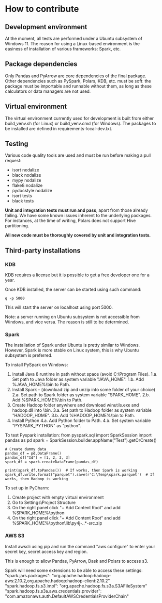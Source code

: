 # How to contribute

## Development environment

At the moment, all tests are performed under a Ubuntu subsystem of Windows 11. The reason for using a Linux-based environment is the easiness of installation of various frameworks: Spark, etc.

## Package dependencies

Only Pandas and PyArrow are core dependencies of the final package. Other dependencies such as PySpark, Polars, KDB, etc. must be soft: the package must be importable and runnable without them, as long as these calculators or data managers are not used.

## Virtual environment

The virtual environment currently used for development is built from either build_venv.sh (for Linux) or build_venv.cmd (for Windows).
The packages to be installed are defined in requirements-local-dev.txt.

## Testing

Various code quality tools are used and must be run before making a pull request:
- isort nodalize
- black nodalize
- mypy nodalize
- flake8 nodalize
- pydocstyle nodalize
- isort tests
- black tests

__Unit and integration tests must run and pass__, apart from those already failing. We have some known issues inherent to the underlying packages. For instances, at the time of writing, Polars does not support Hive partitioning.

__All new code must be thoroughly covered by unit and integration tests.__


## Third-party installations

### KDB
KDB requires a license but it is possible to get a free developer one for a year.

Once KDB installed, the server can be started using such command:
```
q -p 5000
```

This will start the server on localhost using port 5000.

Note: a server running on Ubuntu subsystem is not accessible from Windows, and vice versa. The reason is still to be determined.

### Spark

The installation of Spark under Ubuntu is pretty similar to Windows. However, Spark is more stable on Linux system, this is why Ubuntu subsystem is preferred.

To install PySpark on Windows:
1. Install Java 8 runtime in path without space (avoid C:\Program Files).
1.a. Set path to Java folder as system variable "JAVA_HOME".
1.b. Add %JAVA_HOME%\bin to Path.
2. Install Spark - (download zip and unzip into some folder of your choice)
2.a. Set path to Spark folder as system variable "SPARK_HOME".
2.b. Add %SPARK_HOME%\bin to Path.
3. Create Hadoop folder anywhere and download winutils.exe and hadoop.dll into <hadoop folder>\bin.
3.a. Set path to Hadoop folder as system variable "HADOOP_HOME".
3.b. Add %HADOOP_HOME%\bin to Path.
4. Install Python
4.a. Add Python folder to Path.
4.b. Set system variable "PYSPARK_PYTHON" as "python".


To test Pyspark installation:
	from pyspark.sql import SparkSession
    import pandas as pd
    spark = SparkSession.builder.appName("Test").getOrCreate()

    # Create dummy data
    pandas_df = pd.DataFrame()
    pandas_df["Id"] = [1, 2, 3, 3]
    spark_df = spark.createDataFrame(pandas_df)

    print(spark_df.toPandas())  # If works, then Spark is working
    spark_df.write.format("parquet").save(r'C:\Temp\spark.parquet')  # If works, then Hadoop is working


To set up in PyCharm:
1. Create project with empty virtual environment
2. Go to Settings\Project Structure
3. On the right panel click "+ Add Content Root" and add %SPARK_HOME%\python
4. On the right panel click "+ Add Content Root" and add %SPARK_HOME%\python\lib\py4j-*.*.*-src.zip

### AWS S3

Install awscli using pip and run the command "aws configure" to enter your secret key, secret access key and region.

This is enough to allow Pandas, PyArrow, Dask and Polars to access s3.

Spark will need some extensions to be able to access these settings:
"spark.jars.packages": "org.apache.hadoop:hadoop-aws:2.10.2,org.apache.hadoop:hadoop-client:2.10.2"
"spark.hadoop.fs.s3.impl": "org.apache.hadoop.fs.s3a.S3AFileSystem"
"spark.hadoop.fs.s3a.aws.credentials.provider": "com.amazonaws.auth.DefaultAWSCredentialsProviderChain"

